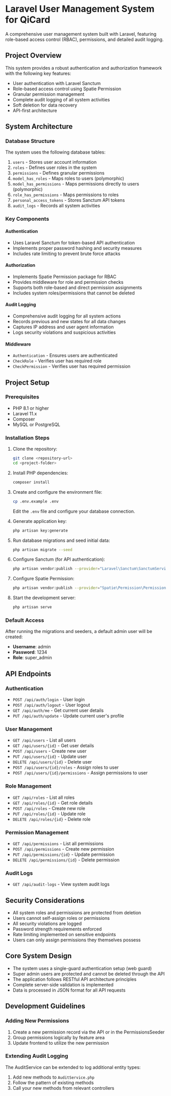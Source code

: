 # Laravel User Management System for QiCard

A comprehensive user management system built with Laravel, featuring role-based access control (RBAC), permissions, and detailed audit logging.

## Project Overview

This system provides a robust authentication and authorization framework with the following key features:

- User authentication with Laravel Sanctum
- Role-based access control using Spatie Permission
- Granular permission management
- Complete audit logging of all system activities
- Soft deletion for data recovery
- API-first architecture

## System Architecture

### Database Structure

The system uses the following database tables:

1. `users` - Stores user account information
2. `roles` - Defines user roles in the system
3. `permissions` - Defines granular permissions
4. `model_has_roles` - Maps roles to users (polymorphic)
5. `model_has_permissions` - Maps permissions directly to users (polymorphic)
6. `role_has_permissions` - Maps permissions to roles
7. `personal_access_tokens` - Stores Sanctum API tokens
8. `audit_logs` - Records all system activities

### Key Components

#### Authentication

- Uses Laravel Sanctum for token-based API authentication
- Implements proper password hashing and security measures
- Includes rate limiting to prevent brute force attacks

#### Authorization

- Implements Spatie Permission package for RBAC
- Provides middleware for role and permission checks
- Supports both role-based and direct permission assignments
- Includes system roles/permissions that cannot be deleted

#### Audit Logging

- Comprehensive audit logging for all system actions
- Records previous and new states for all data changes
- Captures IP address and user agent information
- Logs security violations and suspicious activities

#### Middleware

- `Authentication` - Ensures users are authenticated
- `CheckRole` - Verifies user has required role
- `CheckPermission` - Verifies user has required permission

## Project Setup

### Prerequisites

- PHP 8.1 or higher
- Laravel 11.x
- Composer
- MySQL or PostgreSQL

### Installation Steps

1. Clone the repository:
   ```bash
   git clone <repository-url>
   cd <project-folder>
   ```

2. Install PHP dependencies:
   ```bash
   composer install
   ```

3. Create and configure the environment file:
   ```bash
   cp .env.example .env
   ```
   Edit the `.env` file and configure your database connection.

4. Generate application key:
   ```bash
   php artisan key:generate
   ```

5. Run database migrations and seed initial data:
   ```bash
   php artisan migrate --seed
   ```

6. Configure Sanctum (for API authentication):
   ```bash
   php artisan vendor:publish --provider="Laravel\Sanctum\SanctumServiceProvider"
   ```

7. Configure Spatie Permission:
   ```bash
   php artisan vendor:publish --provider="Spatie\Permission\PermissionServiceProvider"
   ```

8. Start the development server:
   ```bash
   php artisan serve
   ```

### Default Access

After running the migrations and seeders, a default admin user will be created:

- **Username**: admin
- **Password**: 1234
- **Role**: super_admin

## API Endpoints

### Authentication

- `POST /api/auth/login` - User login
- `POST /api/auth/logout` - User logout
- `GET /api/auth/me` - Get current user details
- `PUT /api/auth/update` - Update current user's profile

### User Management

- `GET /api/users` - List all users
- `GET /api/users/{id}` - Get user details
- `POST /api/users` - Create new user
- `PUT /api/users/{id}` - Update user
- `DELETE /api/users/{id}` - Delete user
- `POST /api/users/{id}/roles` - Assign roles to user
- `POST /api/users/{id}/permissions` - Assign permissions to user

### Role Management

- `GET /api/roles` - List all roles
- `GET /api/roles/{id}` - Get role details
- `POST /api/roles` - Create new role
- `PUT /api/roles/{id}` - Update role
- `DELETE /api/roles/{id}` - Delete role

### Permission Management

- `GET /api/permissions` - List all permissions
- `POST /api/permissions` - Create new permission
- `PUT /api/permissions/{id}` - Update permission
- `DELETE /api/permissions/{id}` - Delete permission

### Audit Logs

- `GET /api/audit-logs` - View system audit logs



## Security Considerations

- All system roles and permissions are protected from deletion
- Users cannot self-assign roles or permissions
- All security violations are logged
- Password strength requirements enforced
- Rate limiting implemented on sensitive endpoints
- Users can only assign permissions they themselves possess

## Core System Design

- The system uses a single-guard authentication setup (web guard)
- Super admin users are protected and cannot be deleted through the API
- The application follows RESTful API architecture principles
- Complete server-side validation is implemented
- Data is processed in JSON format for all API requests

## Development Guidelines

### Adding New Permissions

1. Create a new permission record via the API or in the PermissionsSeeder
2. Group permissions logically by feature area
3. Update frontend to utilize the new permission

### Extending Audit Logging

The AuditService can be extended to log additional entity types:

1. Add new methods to `AuditService.php`
2. Follow the pattern of existing methods
3. Call your new methods from relevant controllers
